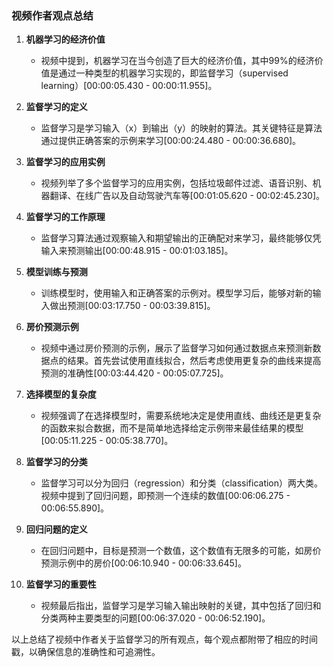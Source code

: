 ### 视频作者观点总结

1. **机器学习的经济价值**
   - 视频中提到，机器学习在当今创造了巨大的经济价值，其中99%的经济价值是通过一种类型的机器学习实现的，即监督学习（supervised learning）[00:00:05.430 - 00:00:11.955]。

2. **监督学习的定义**
   - 监督学习是学习输入（x）到输出（y）的映射的算法。其关键特征是算法通过提供正确答案的示例来学习[00:00:24.480 - 00:00:36.680]。

3. **监督学习的应用实例**
   - 视频列举了多个监督学习的应用实例，包括垃圾邮件过滤、语音识别、机器翻译、在线广告以及自动驾驶汽车等[00:01:05.620 - 00:02:45.230]。

4. **监督学习的工作原理**
   - 监督学习算法通过观察输入和期望输出的正确配对来学习，最终能够仅凭输入来预测输出[00:00:48.915 - 00:01:03.185]。

5. **模型训练与预测**
   - 训练模型时，使用输入和正确答案的示例对。模型学习后，能够对新的输入做出预测[00:03:17.750 - 00:03:39.815]。

6. **房价预测示例**
   - 视频中通过房价预测的示例，展示了监督学习如何通过数据点来预测新数据点的结果。首先尝试使用直线拟合，然后考虑使用更复杂的曲线来提高预测的准确性[00:03:44.420 - 00:05:07.725]。

7. **选择模型的复杂度**
   - 视频强调了在选择模型时，需要系统地决定是使用直线、曲线还是更复杂的函数来拟合数据，而不是简单地选择给定示例带来最佳结果的模型[00:05:11.225 - 00:05:38.770]。

8. **监督学习的分类**
   - 监督学习可以分为回归（regression）和分类（classification）两大类。视频中提到了回归问题，即预测一个连续的数值[00:06:06.275 - 00:06:55.890]。

9. **回归问题的定义**
   - 在回归问题中，目标是预测一个数值，这个数值有无限多的可能，如房价预测示例中的房价[00:06:10.940 - 00:06:33.645]。

10. **监督学习的重要性**
    - 视频最后指出，监督学习是学习输入输出映射的关键，其中包括了回归和分类两种主要类型的问题[00:06:37.020 - 00:06:52.190]。

以上总结了视频中作者关于监督学习的所有观点，每个观点都附带了相应的时间戳，以确保信息的准确性和可追溯性。